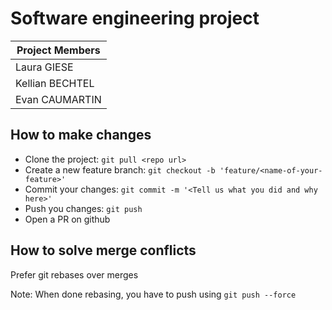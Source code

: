 # Software engineering project

| Project Members |
|-----------------|
| Laura GIESE     |
| Kellian BECHTEL |
| Evan CAUMARTIN  |

## How to make changes

- Clone the project: `git pull <repo url>`
- Create a new feature branch: `git checkout -b 'feature/<name-of-your-feature>'`
- Commit your changes: `git commit -m '<Tell us what you did and why here>'`
- Push you changes: `git push`
- Open a PR on github


## How to solve merge conflicts

Prefer git rebases over merges

Note: When done rebasing, you have to push using `git push --force`
